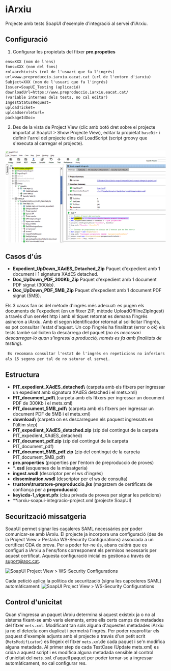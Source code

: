 # iArxiu
Projecte amb tests SoapUI d'exemple d'integració al servei d'iArxiu.

## Configuració
1. Configurar les propietats del fitxer **pre.propeties**

```
ens=XXX (nom de l'ens)
fons=XXX (nom del fons)
rol=archivists (rol de l'usuari que fa l'ingrés)
url=www.preproduccio.iarxiu.eacat.cat (url de l'entorn d'iarxiu)
Subject=XXX (nom de l'usuari que fa l'ingrés)
Issuer=SoapUI_Testing (aplicació)
downloadUrl=https://www.preproduccio.iarxiu.eacat.cat/
(variable internes dels tests, no cal editar)
IngestStatusRequest= 
uploadTicket=
uploadservleturl=
packageIdDoc=
```

2. Des de la vista de Project View (clic amb botó dret sobre el projecte importat al SoapUI > Show Projecte View), editar la propietat ```baseDir``` i definir l'arrel del projecte dins del LoadScript (script groovy que s'executa al carregar el projecte).

![SoapUI Project View > Overview > LoadScript](/img/loadscript.PNG?raw=true "SoapUI Project View > Overview > LoadScript")

## Casos d'ús
* **Expedient_UpDown_XAdES_Detached_Zip**
Paquet d'expedient amb 1 document i 1 signatura XAdES detached.
* **Doc_UpDown_PDF_300Kb_Zip**
Paquet d'expedient amb 1 document PDF signat (300kb).
* **Doc_UpDown_PDF_5MB_Zip**
Paquet d'expedient amb 1 document PDF signat (5MB).

Els 3 casos fan ús del mètode d'ingrés més adecuat: es pugen els documents de l'expedient (en un fitxer ZIP, mètode UploadOfflineZipIngest) a través d'un servlet http i amb el tiquet retornat es demana l'ingrés asíncron a iArxiu. Amb el segon identificador retornat al sol·licitar l'ingrés, es pot consultar l'estat d'aquest.
Un cop l'ingrés ha finalitzat (error o ok) els tests també sol·liciten la descàrrega del paquet (_no és necessari descarregar-lo quan s'ingressi a producció, només es fa amb finalitats de testing_).

``` Es recomana consultar l'estat de l'ingrés en repeticions no inferiors als 15 segons per tal de no saturar el servei.```

## Estructura

* **PIT_expedient_XAdES_detached\\** (carpeta amb els fitxers per ingressar un expedient amb signatura XAdES detached i el mets.xml)
* **PIT_document_pdf\\** (carpeta amb els fitxers per ingressar un document PDF de 300Kb i el mets.xml)
* **PIT_document_5MB_pdf\\** (carpeta amb els fitxers per ingressar un document PDF de 5MB i el mets.xml)
* **download\\** (carpeta on es descarreguen els paquest ingressats en l'últim step)
* **PIT_expedient_XAdES_detached.zip** (zip del contingut de la carpeta PIT_expedient_XAdES_detached)
* **PIT_document_pdf.zip** (zip del contingut de la carpeta PIT_document_pdf)
* **PIT_document_5MB_pdf.zip** (zip del contingut de la carpeta PIT_document_5MB_pdf)
* **pre.properties** (properties per l'entorn de preproducció de proves)
* ***.xsd** (esquemes de la missatgeria)
* **ingest.wsdl** (descriptor per el ws d'ingrés)
* **dissemination.wsdl** (descriptor per el ws de consulta)
* **trustore\truststore-preproduccio.jks** (magatzem de certificats de confiança per a **preproducció**)
* **key\cda-1_vigent.pfx** (clau privada de proves per signar les peticions)
* **iarxiu-soapui-integracio-project.xml (projecte SoapUI)

## Securització missatgeria
SoapUI permet signar les caçaleres SAML necessàries per poder comunicar-se amb iArxiu. El projecte ja incorpora una configuració (des de la Project View > Pestaña WS-Security Configurations) associada a un certificat CDA de prova.
Per a poder fer-ne ús, abans caldrà que es configuri a iArxiu a l'ens/fons corresponent els permisos necessaris per aquest certificat. 
Aquesta configuració inicial es gestiona a través de suport@aoc.cat.

![SoapUI Project View > WS-Security Configurations](/img/ws-security.PNG?raw=true "SoapUI Project View > WS-Security Configurations")

Cada petició aplica la política de securització (signa les capceleres SAML) automàticament:
![SoapUI Project View > WS-Security Configurations](/img/ws-security_request.PNG?raw=true "SoapUI Project View > WS-Security Configurations")

## Control d'unicitat
Quan s'ingressa un paquet iArxiu determina si aquest existeix ja o no al sistema fixant-se amb varis elements, entre ells certs camps de metadades del fitxer ```mets.xml```.
Modificant tan sols alguna d'aquestes metadades iArxiu ja no el detecta com duplicat i permetrà l'ingrés. Per poder reaprofitar els paquest d'exemple adjunts amb el projecte a través d'un petit scrit (```MetsModificator```) es llegeix el fitxer ```mets.xml```de cada paquet i se'n modifica alguna metadada.
Al primer step de cada TestCase (Update mets.xml) es crida a aquest script i es modifica alguna metadada sensible al control d'unicitat del ```mets.xml``` d'aquell paquet per poder tornar-se a ingressar automàticament, no cal configurar res.

